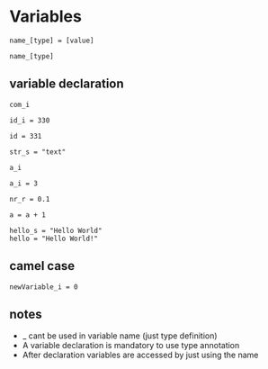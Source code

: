 # Variables

```nerva
name_[type] = [value]

name_[type]
```

## variable declaration

```nerva
com_i

id_i = 330

id = 331

str_s = "text"

a_i

a_i = 3

nr_r = 0.1

a = a + 1

hello_s = "Hello World"
hello = "Hello World!"
```

## camel case

```nerva
newVariable_i = 0
```

## notes

* _ cant be used in variable name (just type definition)
* A variable declaration is mandatory to use type annotation
* After declaration variables are accessed by just using the name

